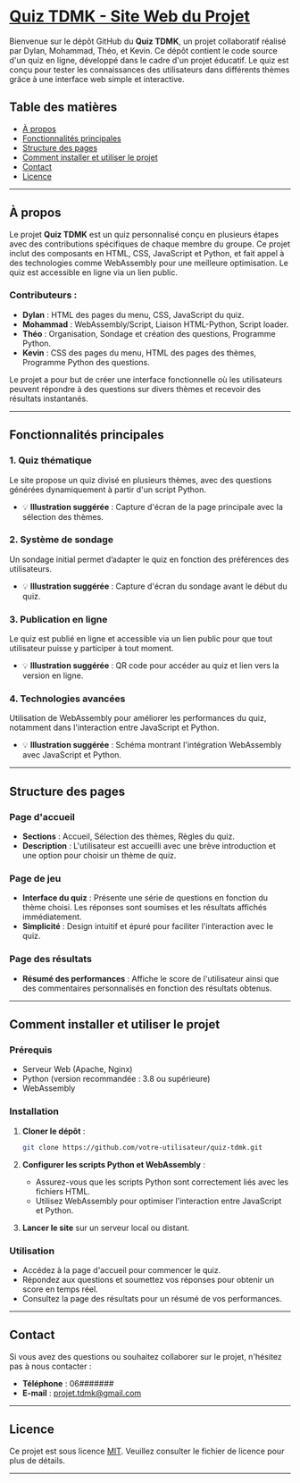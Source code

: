 # [Quiz TDMK - Site Web du Projet](https://mr22206.github.io/Quiz-TDMK-Site-Web-du-Projet/)

Bienvenue sur le dépôt GitHub du **Quiz TDMK**, un projet collaboratif réalisé par Dylan, Mohammad, Théo, et Kevin. Ce dépôt contient le code source d'un quiz en ligne, développé dans le cadre d'un projet éducatif. Le quiz est conçu pour tester les connaissances des utilisateurs dans différents thèmes grâce à une interface web simple et interactive.

## Table des matières
- [À propos](#à-propos)
- [Fonctionnalités principales](#fonctionnalités-principales)
- [Structure des pages](#structure-des-pages)
- [Comment installer et utiliser le projet](#comment-installer-et-utiliser-le-projet)
- [Contact](#contact)
- [Licence](#licence)

---

## À propos
Le projet **Quiz TDMK** est un quiz personnalisé conçu en plusieurs étapes avec des contributions spécifiques de chaque membre du groupe. Ce projet inclut des composants en HTML, CSS, JavaScript et Python, et fait appel à des technologies comme WebAssembly pour une meilleure optimisation. Le quiz est accessible en ligne via un lien public.

### Contributeurs :
- **Dylan** : HTML des pages du menu, CSS, JavaScript du quiz.
- **Mohammad** : WebAssembly/Script, Liaison HTML-Python, Script loader.
- **Théo** : Organisation, Sondage et création des questions, Programme Python.
- **Kevin** : CSS des pages du menu, HTML des pages des thèmes, Programme Python des questions.

Le projet a pour but de créer une interface fonctionnelle où les utilisateurs peuvent répondre à des questions sur divers thèmes et recevoir des résultats instantanés.

---

## Fonctionnalités principales

### 1. **Quiz thématique**
Le site propose un quiz divisé en plusieurs thèmes, avec des questions générées dynamiquement à partir d'un script Python.
- 💡 **Illustration suggérée** : Capture d'écran de la page principale avec la sélection des thèmes.

### 2. **Système de sondage**
Un sondage initial permet d’adapter le quiz en fonction des préférences des utilisateurs.
- 💡 **Illustration suggérée** : Capture d'écran du sondage avant le début du quiz.

### 3. **Publication en ligne**
Le quiz est publié en ligne et accessible via un lien public pour que tout utilisateur puisse y participer à tout moment.
- 💡 **Illustration suggérée** : QR code pour accéder au quiz et lien vers la version en ligne.

### 4. **Technologies avancées**
Utilisation de WebAssembly pour améliorer les performances du quiz, notamment dans l'interaction entre JavaScript et Python.
- 💡 **Illustration suggérée** : Schéma montrant l'intégration WebAssembly avec JavaScript et Python.

---

## Structure des pages

### Page d'accueil
- **Sections** : Accueil, Sélection des thèmes, Règles du quiz.
- **Description** : L'utilisateur est accueilli avec une brève introduction et une option pour choisir un thème de quiz.

### Page de jeu
- **Interface du quiz** : Présente une série de questions en fonction du thème choisi. Les réponses sont soumises et les résultats affichés immédiatement.
- **Simplicité** : Design intuitif et épuré pour faciliter l'interaction avec le quiz.

### Page des résultats
- **Résumé des performances** : Affiche le score de l'utilisateur ainsi que des commentaires personnalisés en fonction des résultats obtenus.

---

## Comment installer et utiliser le projet

### Prérequis
- Serveur Web (Apache, Nginx)
- Python (version recommandée : 3.8 ou supérieure)
- WebAssembly

### Installation
1. **Cloner le dépôt** :
   ```bash
   git clone https://github.com/votre-utilisateur/quiz-tdmk.git
   ```
2. **Configurer les scripts Python et WebAssembly** :
   - Assurez-vous que les scripts Python sont correctement liés avec les fichiers HTML.
   - Utilisez WebAssembly pour optimiser l'interaction entre JavaScript et Python.

3. **Lancer le site** sur un serveur local ou distant.

### Utilisation
- Accédez à la page d'accueil pour commencer le quiz.
- Répondez aux questions et soumettez vos réponses pour obtenir un score en temps réel.
- Consultez la page des résultats pour un résumé de vos performances.

---

## Contact
Si vous avez des questions ou souhaitez collaborer sur le projet, n'hésitez pas à nous contacter :
- **Téléphone** : 06#######
- **E-mail** : projet.tdmk@gmail.com

---

## Licence
Ce projet est sous licence [MIT](LICENSE). Veuillez consulter le fichier de licence pour plus de détails.

---
